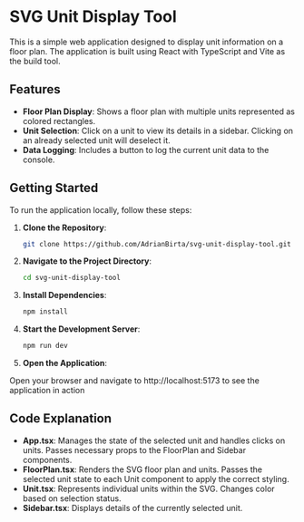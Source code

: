 # SVG Unit Display Tool

This is a simple web application designed to display unit information on a floor plan. The application is built using React with TypeScript and Vite as the build tool.

## Features

- **Floor Plan Display**: Shows a floor plan with multiple units represented as colored rectangles.
- **Unit Selection**: Click on a unit to view its details in a sidebar. Clicking on an already selected unit will deselect it.
- **Data Logging**: Includes a button to log the current unit data to the console.

## Getting Started

To run the application locally, follow these steps:

1. **Clone the Repository**:
   ```bash
   git clone https://github.com/AdrianBirta/svg-unit-display-tool.git

2. **Navigate to the Project Directory**:
   ```bash
   cd svg-unit-display-tool

3. **Install Dependencies**:
   ```bash
   npm install

4. **Start the Development Server**:
   ```bash
   npm run dev

5. **Open the Application**:

Open your browser and navigate to http://localhost:5173 to see the application in action

## Code Explanation

- **App.tsx**: Manages the state of the selected unit and handles clicks on units. Passes necessary props to the FloorPlan and Sidebar components.
- **FloorPlan.tsx**: Renders the SVG floor plan and units. Passes the selected unit state to each Unit component to apply the correct styling.
- **Unit.tsx**: Represents individual units within the SVG. Changes color based on selection status.
- **Sidebar.tsx**: Displays details of the currently selected unit.
